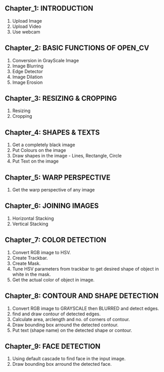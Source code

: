 ## Chapter_1: INTRODUCTION
1. Upload Image
2. Upload Video
3. Use webcam 
## Chapter_2: BASIC FUNCTIONS OF OPEN_CV
1. Conversion in GrayScale Image
2. Image Blurring
3. Edge Detector
4. Image Dilation
5. Image Erosion
## Chapter_3: RESIZING & CROPPING
1. Resizing
2. Cropping
## Chapter_4: SHAPES & TEXTS
1. Get a completely black image
2. Put Colours on the image
3. Draw shapes in the image - Lines, Rectangle, Circle
4. Put Text on the image
## Chapter_5: WARP PERSPECTIVE
1. Get the warp perspective of any image
## Chapter_6: JOINING IMAGES 
1. Horizontal Stacking
2. Vertical Stacking
## Chapter_7: COLOR DETECTION
1. Convert RGB image to HSV.
2. Create Trackbar.
3. Create Mask.
4. Tune HSV parameters from trackbar to get desired shape of object in white in the mask. 
5. Get the actual color of object in image.
## Chapter_8: CONTOUR AND SHAPE DETECTION
1. Convert RGB image to GRAYSCALE then BLURRED and detect edges.
2. find and draw contour of detected edges.
3. Calculate area, arclength and no. of corners of contour.
4. Draw bounding box arround the detected contour. 
5. Put text (shape name) on the detected shape or contour.
## Chapter_9: FACE DETECTION
1. Using default cascade to find face in the input image.
2. Draw bounding box arround the detected face.

